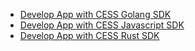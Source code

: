 - [Develop App with CESS Golang SDK](cess-sdk/sdk-golang/README.md)
- [Develop App with CESS Javascript SDK](cess-sdk/sdk-js/README.md)
- [Develop App with CESS Rust SDK](cess-sdk/sdk-rust/README.md)